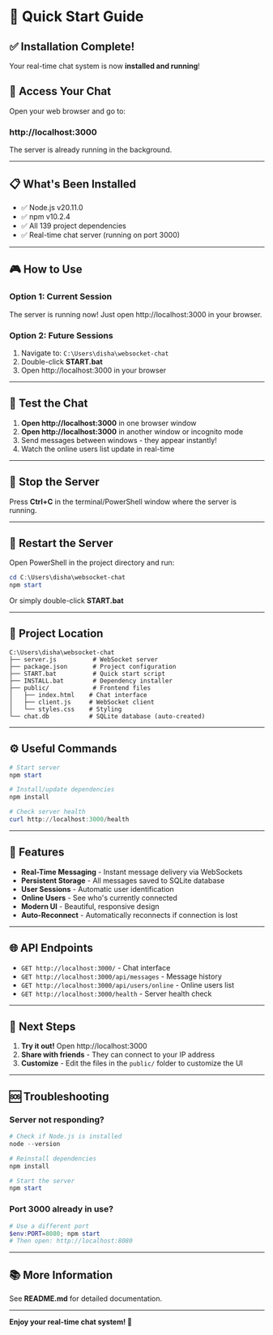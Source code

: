 # 🚀 Quick Start Guide

## ✅ Installation Complete!

Your real-time chat system is now **installed and running**!

## 🎯 Access Your Chat

Open your web browser and go to:

### **http://localhost:3000**

The server is already running in the background.

---

## 📋 What's Been Installed

- ✅ Node.js v20.11.0
- ✅ npm v10.2.4
- ✅ All 139 project dependencies
- ✅ Real-time chat server (running on port 3000)

---

## 🎮 How to Use

### **Option 1: Current Session**
The server is running now! Just open http://localhost:3000 in your browser.

### **Option 2: Future Sessions**
1. Navigate to: `C:\Users\disha\websocket-chat`
2. Double-click **START.bat**
3. Open http://localhost:3000 in your browser

---

## 🧪 Test the Chat

1. **Open http://localhost:3000** in one browser window
2. **Open http://localhost:3000** in another window or incognito mode
3. Send messages between windows - they appear instantly!
4. Watch the online users list update in real-time

---

## 🛑 Stop the Server

Press **Ctrl+C** in the terminal/PowerShell window where the server is running.

---

## 🔄 Restart the Server

Open PowerShell in the project directory and run:
```powershell
cd C:\Users\disha\websocket-chat
npm start
```

Or simply double-click **START.bat**

---

## 📁 Project Location

```
C:\Users\disha\websocket-chat
├── server.js          # WebSocket server
├── package.json       # Project configuration
├── START.bat          # Quick start script
├── INSTALL.bat        # Dependency installer
├── public/            # Frontend files
│   ├── index.html    # Chat interface
│   ├── client.js     # WebSocket client
│   └── styles.css    # Styling
└── chat.db           # SQLite database (auto-created)
```

---

## ⚙️ Useful Commands

```powershell
# Start server
npm start

# Install/update dependencies
npm install

# Check server health
curl http://localhost:3000/health
```

---

## 🎨 Features

- **Real-Time Messaging** - Instant message delivery via WebSockets
- **Persistent Storage** - All messages saved to SQLite database
- **User Sessions** - Automatic user identification
- **Online Users** - See who's currently connected
- **Modern UI** - Beautiful, responsive design
- **Auto-Reconnect** - Automatically reconnects if connection is lost

---

## 🌐 API Endpoints

- `GET http://localhost:3000/` - Chat interface
- `GET http://localhost:3000/api/messages` - Message history
- `GET http://localhost:3000/api/users/online` - Online users list
- `GET http://localhost:3000/health` - Server health check

---

## 📝 Next Steps

1. **Try it out!** Open http://localhost:3000
2. **Share with friends** - They can connect to your IP address
3. **Customize** - Edit the files in the `public/` folder to customize the UI

---

## 🆘 Troubleshooting

### Server not responding?
```powershell
# Check if Node.js is installed
node --version

# Reinstall dependencies
npm install

# Start the server
npm start
```

### Port 3000 already in use?
```powershell
# Use a different port
$env:PORT=8080; npm start
# Then open: http://localhost:8080
```

---

## 📚 More Information

See **README.md** for detailed documentation.

---

**Enjoy your real-time chat system! 🎉**

